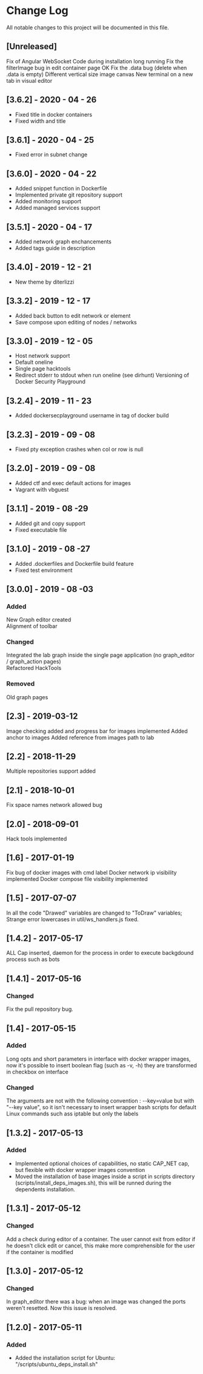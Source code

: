# Change Log
All notable changes to this project will be documented in this file.


## [Unreleased]
 Fix of Angular WebSocket Code during installation long running
 Fix the filterImage bug in edit container page OK
 Fix the .data bug (delete when .data is empty)
 Different vertical size image canvas
 New terminal on a new tab in visual editor

## [3.6.2] - 2020 - 04 - 26
- Fixed title in docker containers
- Fixed width and title

## [3.6.1] - 2020 - 04 - 25
- Fixed error in subnet change

## [3.6.0] - 2020 - 04 - 22
- Added snippet function in Dockerfile
- Implemented private git repository support
- Added monitoring support
- Added managed services support

## [3.5.1] - 2020 - 04 - 17
- Added network graph enchancements
- Added tags guide in description

## [3.4.0] - 2019 - 12 - 21
- New theme by diterlizzi
## [3.3.2] - 2019 - 12 - 17  
- Added back button to edit network or element  
- Save compose upon editing of nodes / networks
## [3.3.0] - 2019 - 12 - 05
- Host network support
- Default oneline
- Single page hacktools
- Redirect stderr to stdout when run oneline (see dirhunt)
Versioning of Docker Security Playground 



## [3.2.4] - 2019 - 11 - 23  
- Added dockersecplayground username in tag of docker build
## [3.2.3] - 2019 - 09 - 08
- Fixed pty exception crashes when col or row is null



## [3.2.0] - 2019 - 09 - 08
- Added ctf and exec default actions for images  
- Vagrant with vbguest
## [3.1.1] - 2019 - 08 -29
- Added git and copy support
- Fixed executable file
## [3.1.0] - 2019 - 08 -27
- Added .dockerfiles and Dockerfile build feature
- Fixed test environment
## [3.0.0] - 2019 - 08 -03
### Added  
New Graph editor created  
Alignment of toolbar
### Changed
Integrated the lab graph inside the single page application (no graph_editor / graph_action pages)  
Refactored HackTools 
### Removed   
Old graph pages 



## [2.3] - 2019-03-12
Image checking added and progress bar for images implemented
Added anchor to images
Added reference from images path to lab

## [2.2] - 2018-11-29
Multiple repositories support added

## [2.1] - 2018-10-01
 Fix space names network allowed bug


## [2.0] - 2018-09-01
 Hack tools implemented
 

## [1.6] - 2017-01-19
 Fix bug of docker images with cmd label
 Docker network ip visibility implemented
 Docker compose file visibility implemented
## [1.5] - 2017-07-07
 In all the code "Drawed" variables are changed to "ToDraw" variables;
 Strange error lowercases in util/ws_handlers.js fixed.
 
## [1.4.2] - 2017-05-17
ALL Cap inserted, daemon for the process in order to execute backgdound process such as bots

## [1.4.1] - 2017-05-16    
### Changed    
Fix the pull repository bug.
## [1.4] - 2017-05-15  
### Added   

Long opts and short parameters in interface with docker wrapper images, now it's possible to insert boolean flag (such as -v, -h) they are transformed in checkbox on interface
### Changed  
The arguments are not with the following convention : --key=value but with "--key value", so it isn't necessary to insert wrapper bash scripts for default Linux commands such ass iptable but only the labels

## [1.3.2] - 2017-05-13
### Added
  - Implemented optional choices of capabilities, no static CAP_NET cap, but flexible with docker wrapper images convention
  - Moved the installation of base images inside a script in scripts directory (scripts/install_deps_images.sh), this will be runned during the dependents installation.

## [1.3.1] - 2017-05-12
### Changed
Add a check during editor of a container. The user cannot exit from editor if he doesn't click edit or cancel, this make more comprehensible for the user if the container  is modified
## [1.3.0] - 2017-05-12
### Changed
In graph_editor there was a bug: when an image was changed the ports weren't resetted. Now this issue is resolved.

## [1.2.0] - 2017-05-11
### Added
   - Added the installation script for Ubuntu: "/scripts/ubuntu_deps_install.sh"

